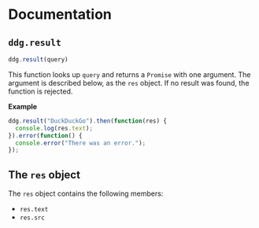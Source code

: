 # Documentation
## `ddg.result`
```js
ddg.result(query)
```
This function looks up `query` and returns a `Promise` with one argument. The argument is described below, as the `res` object. If no result was found, the function is rejected.

**Example**
```js
ddg.result("DuckDuckGo").then(function(res) {
  console.log(res.text);
}).error(function() {
  console.error("There was an error.");
});
```

## The `res` object
The `res` object contains the following members:
 - `res.text`
 - `res.src`
